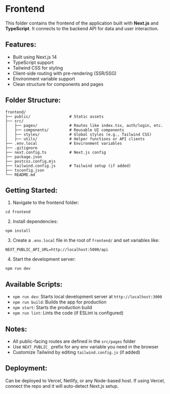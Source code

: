 # Frontend

This folder contains the frontend of the application built with **Next.js** and **TypeScript**. It connects to the backend API for data and user interaction.

## Features:

* Built using Next.js 14
* TypeScript support
* Tailwind CSS for styling
* Client-side routing with pre-rendering (SSR/SSG)
* Environment variable support
* Clean structure for components and pages

## Folder Structure:

```
frontend/
├── public/                 # Static assets
├── src/
│   ├── pages/              # Routes like index.tsx, auth/login, etc.
│   ├── components/         # Reusable UI components
│   ├── styles/             # Global styles (e.g., Tailwind CSS)
│   ├── utils/              # Helper functions or API clients
├── .env.local              # Environment variables
├── .gitignore
├── next.config.ts          # Next.js config
├── package.json
├── postcss.config.mjs
├── tailwind.config.js      # Tailwind setup (if added)
├── tsconfig.json
└── README.md
```

## Getting Started:

1. Navigate to the frontend folder:

```
cd frontend
```

2. Install dependencies:

```
npm install
```

3. Create a `.env.local` file in the root of `frontend/` and set variables like:

```
NEXT_PUBLIC_API_URL=http://localhost:5000/api
```

4. Start the development server:

```
npm run dev
```

## Available Scripts:

* `npm run dev`: Starts local development server at `http://localhost:3000`
* `npm run build`: Builds the app for production
* `npm start`: Starts the production build
* `npm run lint`: Lints the code (if ESLint is configured)

## Notes:

* All public-facing routes are defined in the `src/pages` folder
* Use `NEXT_PUBLIC_` prefix for any env variable you need in the browser
* Customize Tailwind by editing `tailwind.config.js` (if added)

## Deployment:

Can be deployed to Vercel, Netlify, or any Node-based host. If using Vercel, connect the repo and it will auto-detect Next.js setup.
